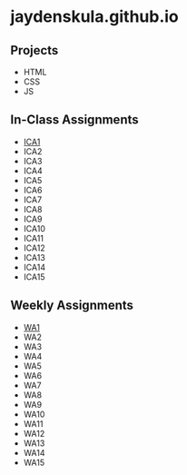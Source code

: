 # jaydenskula.github.io
## Projects
- HTML
- CSS
- JS
## In-Class Assignments
- [ICA1](https://github.com/jaydenskula/jaydenskula.github.io/blob/5f84d38e9f5ae4834c02bac6f8a970f6bfc45599/ica/How%20to%20Search.pdf)
- ICA2
- ICA3
- ICA4
- ICA5
- ICA6
- ICA7
- ICA8
- ICA9
- ICA10
- ICA11
- ICA12
- ICA13
- ICA14
- ICA15
## Weekly Assignments
- [WA1](https://github.com/jaydenskula/jaydenskula.github.io/blob/5f84d38e9f5ae4834c02bac6f8a970f6bfc45599/wa/wa1.html)
- WA2
- WA3
- WA4
- WA5
- WA6
- WA7
- WA8
- WA9
- WA10
- WA11
- WA12
- WA13
- WA14
- WA15